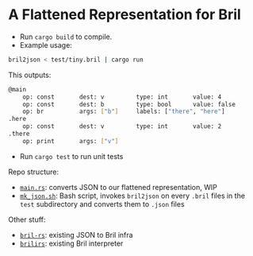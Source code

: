 # A Flattened Representation for Bril

- Run `cargo build` to compile. 
- Example usage:
```bash
bril2json < test/tiny.bril | cargo run
```
This outputs: 
```bash
@main
	op: const		dest: v 		type: int		value: 4
	op: const		dest: b 		type: bool		value: false
	op: br   		args: ["b"]		labels: ["there", "here"]
.here
	op: const		dest: v 		type: int		value: 2
.there
	op: print		args: ["v"]
```

- Run `cargo test` to run unit tests

Repo structure:
- [`main.rs`](./src/main.rs): converts JSON to our flattened representation, WIP
- [`mk_json.sh`](./mk_json.sh): Bash script, invokes `bril2json` on every `.bril` files in the `test` subdirectory and converts them to `.json` files 

Other stuff: 
- [`bril-rs`](./bril-rs/): existing JSON to Bril infra
- [`brilirs`](./brilirs/): existing Bril interpreter 

